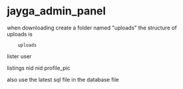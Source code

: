 # jayga_admin_panel
when downloading create a folder named "uploads"
the structure of uploads is

        uploads
  lister      user

  listings    nid
  nid         profile_pic

  also use the latest sql file in the database file
